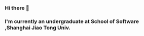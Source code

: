### Hi there 👋



### I'm currently an undergraduate at School of Software ,Shanghai Jiao Tong Univ.

<!--
**jchWill/jchWill** is a ✨ _special_ ✨ repository because its `README.md` (this file) appears on your GitHub profile.

- 🔭 I’m currently working on webapp...
- 🌱 I’m currently learning ICS ,Advanced Data Structure...
- 👯 I’m looking to collaborate on ...
- 🤔 I’m looking for help with ...
- 💬 Ask me about ...
- 📫 How to reach me: ...
- 😄 Pronouns: ...
- ⚡ Fun fact: ...
-->
